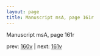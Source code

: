 ```yaml
---
layout: page
title: Manuscript msA, page 161r
---
```


Manuscript msA, page 161r

prev:  [160v](../160v) | next:  [161v](../161v)